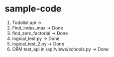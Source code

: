 ﻿# sample-code

 1. Todolist api ->
 2. Find_index_max -> Done
 3. find_zero_factorial -> Done
 4. logical_test.py -> Done
 5. logical_test_2.py -> Done
 6. ORM test_api in /api/views/schools.py -> Done
